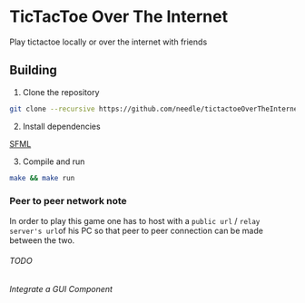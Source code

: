 # TicTacToe Over The Internet

Play tictactoe locally or over the internet with friends

## Building

1. Clone the repository
```bash
git clone --recursive https://github.com/needle/tictactoeOverTheInternet
```
2. Install dependencies

[SFML](https://www.sfml-dev.org/download.php)

3. Compile and run

```bash
make && make run
```

### Peer to peer network note

In order to play this game one has to host with a `public url` / `relay server's url`of his PC so that peer to peer connection can be made between the two.



###### TODO
###### Integrate a GUI Component